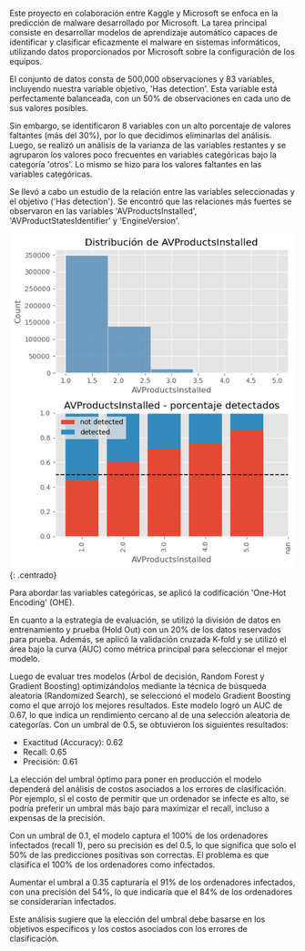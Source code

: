 Este proyecto en colaboración entre Kaggle y Microsoft se enfoca en la predicción de malware desarrollado por Microsoft. La tarea principal consiste en desarrollar modelos de aprendizaje automático capaces de identificar y clasificar eficazmente el malware en sistemas informáticos, utilizando datos proporcionados por Microsoft sobre la configuración de los equipos.

El conjunto de datos consta de 500,000 observaciones y 83 variables, incluyendo nuestra variable objetivo, 'Has detection'. Esta variable está perfectamente balanceada, con un 50% de observaciones en cada uno de sus valores posibles.

Sin embargo, se identificaron 8 variables con un alto porcentaje de valores faltantes (más del 30%), por lo que decidimos eliminarlas del análisis. Luego, se realizó un análisis de la varianza de las variables restantes y se agruparon los valores poco frecuentes en variables categóricas bajo la categoría 'otros'. Lo mismo se hizo para los valores faltantes en las variables categóricas.

Se llevó a cabo un estudio de la relación entre las variables seleccionadas y el objetivo ('Has detection'). Se encontró que las relaciones más fuertes se observaron en las variables 'AVProductsInstalled', 'AVProductStatesIdentifier' y 'EngineVersion'.

![Analisis AVProductInstalled](/img/1.PNG){: .centrado}


Para abordar las variables categóricas, se aplicó la codificación 'One-Hot Encoding' (OHE).

En cuanto a la estrategia de evaluación, se utilizó la división de datos en entrenamiento y prueba (Hold Out) con un 20% de los datos reservados para prueba. Además, se aplicó la validación cruzada K-fold y se utilizó el área bajo la curva (AUC) como métrica principal para seleccionar el mejor modelo.

Luego de evaluar tres modelos (Árbol de decisión, Random Forest y Gradient Boosting) optimizándolos mediante la técnica de búsqueda aleatoria (Randomized Search), se seleccionó el modelo Gradient Boosting como el que arrojó los mejores resultados. Este modelo logró un AUC de 0.67, lo que indica un rendimiento cercano al de una selección aleatoria de categorías. Con un umbral de 0.5, se obtuvieron los siguientes resultados:
- Exactitud (Accuracy): 0.62
- Recall: 0.65
- Precisión: 0.61

La elección del umbral óptimo para poner en producción el modelo dependerá del análisis de costos asociados a los errores de clasificación. Por ejemplo, si el costo de permitir que un ordenador se infecte es alto, se podría preferir un umbral más bajo para maximizar el recall, incluso a expensas de la precisión.

Con un umbral de 0.1, el modelo captura el 100% de los ordenadores infectados (recall 1), pero su precisión es del 0.5, lo que significa que solo el 50% de las predicciones positivas son correctas. El problema es que clasifica el 100% de los ordenadores como infectados.


Aumentar el umbral a 0.35 capturaría el 91% de los ordenadores infectados, con una precisión del 54%, lo que indicaría que el 84% de los ordenadores se considerarían infectados.


Este análisis sugiere que la elección del umbral debe basarse en los objetivos específicos y los costos asociados con los errores de clasificación.
